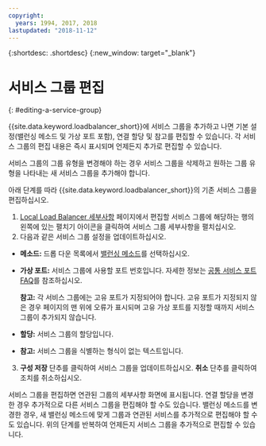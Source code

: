```yaml
---
copyright:
  years: 1994, 2017, 2018
lastupdated: "2018-11-12"
---
```


{:shortdesc: .shortdesc}
{:new_window: target="_blank"}

# 서비스 그룹 편집
{: #editing-a-service-group}

{{site.data.keyword.loadbalancer_short}}에 서비스 그룹을 추가하고 나면 기본 설정(밸런싱 메소드 및 가상 포트 포함), 연결 할당 및 참고를 편집할 수 있습니다. 각 서비스 그룹의 편집 내용은 즉시 표시되며 언제든지 추가로 편집할 수 있습니다. 

서비스 그룹의 그룹 유형을 변경해야 하는 경우 서비스 그룹을 삭제하고 원하는 그룹 유형을 나타내는 새 서비스 그룹을 추가해야 합니다. 

아래 단계를 따라 {{site.data.keyword.loadbalancer_short}}의 기존 서비스 그룹을 편집하십시오.

1. [Local Load Balancer 세부사항](/docs/infrastructure/local-load-balancer?topic=local-load-balancer-viewing-local-load-balancer-details) 페이지에서 편집할 서비스 그룹에 해당하는 행의 왼쪽에 있는 펼치기 아이콘을 클릭하여 서비스 그룹 세부사항을 펼치십시오.
2. 다음과 같은 서비스 그룹 설정을 업데이트하십시오.
  - **메소드:** 드롭 다운 목록에서 [밸런싱 메소드](/docs/infrastructure/local-load-balancer?topic=local-load-balancer-load-balancing-methods)를 선택하십시오.
  - **가상 포트:** 서비스 그룹에 사용할 포트 번호입니다. 자세한 정보는 [공통 서비스 포트 FAQ](/docs/infrastructure/local-load-balancer?topic=local-load-balancer-faqs-for-local-load-balancer#what-services-can-be-load-balanced-)를 참조하십시오. 

  	**참고:** 각 서비스 그룹에는 고유 포트가 지정되어야 합니다. 고유 포트가 지정되지 않은 경우 페이지의 맨 위에 오류가 표시되며 고유 가상 포트를 지정할 때까지 서비스 그룹이 추가되지 않습니다.
  - **할당:**  서비스 그룹의 할당입니다.
  - **참고:** 서비스 그룹을 식별하는 형식이 없는 텍스트입니다.
3. **구성 저장** 단추를 클릭하여 서비스 그룹을 업데이트하십시오. **취소** 단추를 클릭하여 조치를 취소하십시오.

서비스 그룹을 편집하면 연관된 그룹의 세부사항 화면에 표시됩니다. 연결 할당을 변경한 경우 추가적으로 다른 서비스 그룹을 편집해야 할 수도 있습니다. 밸런싱 메소드를 변경한 경우, 새 밸런싱 메소드에 맞게 그룹과 연관된 서비스를 추가적으로 편집해야 할 수도 있습니다. 위의 단계를 반복하여 언제든지 서비스 그룹을 추가적으로 편집할 수 있습니다.
